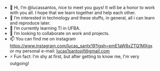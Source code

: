 - 👋 Hi, I’m @lucassantos, nice to meet you guys! It will be a honor to work with you all. I hope that we learn together and help each other.
- 👀 I’m interested in technology and these stuffs, in general, all i can learn and reproduce later.
- 🌱 I’m currently learning TI in UFBA.
- 💞️ I’m looking to collaborate on work and projects.
- 📫 You can find me on instagram https://www.instagram.com/lucas_santx19?igsh=emE1aW8xZTQ1MXgx or my personal e-mail: lucas1santosjf@gmail.com
- ⚡ Fun fact: I'm shy at first, but after getting to know me, I'm very outgoing!
